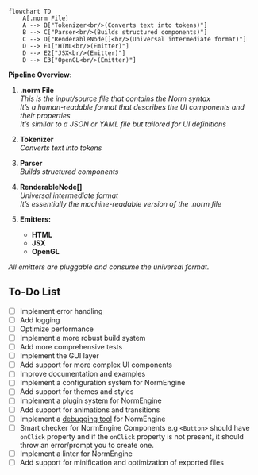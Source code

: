    ```mermaid
   flowchart TD
       A[.norm File]
       A --> B["Tokenizer<br/>(Converts text into tokens)"]
       B --> C["Parser<br/>(Builds structured components)"]
       C --> D["RenderableNode[]<br/>(Universal intermediate format)"]
       D --> E1["HTML<br/>(Emitter)"]
       D --> E2["JSX<br/>(Emitter)"]
       D --> E3["OpenGL<br/>(Emitter)"]
   ```
   
   **Pipeline Overview:**
   
   1. **.norm File**  
      _This is the input/source file that contains the Norm syntax_<br>
      _It’s a human-readable format that describes the UI components and their properties_<br>
      _It’s similar to a JSON or YAML file but tailored for UI definitions_
   2. **Tokenizer**  
      _Converts text into tokens_
   
   3. **Parser**  
      _Builds structured components_
   
   4. **RenderableNode[]**  
      _Universal intermediate format_ <br>
      _It’s essentially the machine-readable version of the .norm file_
   
   5. **Emitters:**  
      - **HTML**
      - **JSX**
      - **OpenGL**
   
   _All emitters are pluggable and consume the universal format._


   ## To-Do List
   - [ ] Implement error handling
   - [ ] Add logging
   - [ ] Optimize performance
   - [ ] Implement a more robust build system
   - [ ] Add more comprehensive tests
   - [ ] Implement the GUI layer
   - [ ] Add support for more complex UI components
   - [ ] Improve documentation and examples
   - [ ] Implement a configuration system for NormEngine
   - [ ] Add support for themes and styles
   - [ ] Implement a plugin system for NormEngine
   - [ ] Add support for animations and transitions
   - [ ] Implement a [debugging tool](https://github.com/EpicGamesExt/raddebugger) for NormEngine
   - [ ] Smart checker for NormEngine Components e.g `<Button>` should have `onClick` property and if the `onClick` property is not present, it should throw an error/prompt you to create one.
   - [ ] Implement a linter for NormEngine 
   - [ ] Add support for minification and optimization of exported files